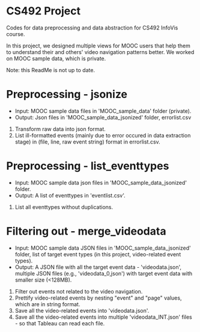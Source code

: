 # CS492 Project

Codes for data preprocessing and data abstraction for CS492 InfoVis course. 

In this project, we designed multiple views for MOOC users that help them to understand their and others' video navigation patterns better. We worked on MOOC sample data, which is private. 

Note: this ReadMe is not up to date. 

# Preprocessing - jsonize
  - Input: MOOC sample data files in 'MOOC_sample_data' folder (private).
  - Output: Json files in 'MOOC_sample_data_jsonized' folder, errorlist.csv
  1.  Transform raw data into json format. 
  2.  List ill-formatted events (mainly due to error occured in data extraction stage) in (file, line, raw event string) format in errorlist.csv. 

# Preprocessing - list_eventtypes
  - Input: MOOC sample data json files in 'MOOC_sample_data_jsonized' folder.
  - Output: A list of eventtypes in 'eventlist.csv'.
  1.  List all eventtypes without duplications. 


# Filtering out - merge_videodata 
  - Input: MOOC sample data JSON files in 'MOOC_sample_data_jsonized' folder, list of target event types (in this project, video-related event types).
  - Output: A JSON file with all the target event data - 'videodata.json', multiple JSON files (e.g., 'videodata_0,json') with target event data with smaller size (<128MB).
  1. Filter out events not related to the video navigation.
  2. Prettify video-related events by nesting "event" and "page" values, which are in string format.
  3. Save all the video-related events into 'videodata.json'.
  4. Save all the video-related events into multiple 'videodata_INT.json' files - so that Tableau can read each file. 

